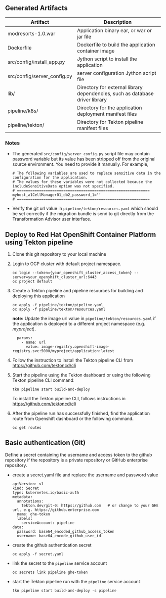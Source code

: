 ## Generated Artifacts
| Artifact | Description |
| --- | --- |
| modresorts-1.0.war | Application binary ear, or war or jar file |
| Dockerfile | Dockerfile to build the application container image |
| src/config/install_app.py | Jython script to install the application |
| src/config/server_config.py | server configuration Jython script file |  
| lib/ | Directory for external library dependencies, such as database driver library | 
| pipeline/k8s/ | Directory for the application deployment manifest files |
| pipeline/tekton/ | Directory for Tekton pipeline manifest files |

### Notes
- The generated `src/config/server_config.py` script file may contain password variable but its value has been stripped off from
the original source environment.  You need to provide it manually. For example, 

  ```
  # The following variables are used to replace sensitive data in the configuration for the application.
  # The values for these variables were not collected because the includeSensitiveData option was not specified.
  # ============================================================
  myhost_a1CellManager01_db2_password_1=''
  # ============================================================  
  ```
- Verify the git url value in `pipeline/tekton/resources.yaml` which should be set correctly if the migration bundle
  is send to git directly from the Transformation Advisor user interface. 

## Deploy to Red Hat OpenShift Container Platform using Tekton pipeline
1. Clone this git repository to your local machine
2. Login to OCP cluster with default project namespace.
   ```
   oc login --token={your_openshift_cluster_access_token} --server=your_openshift_cluster_url:6443
   oc project default
   ```
3. Create a Tekton pipeline and pipeline resources for building and deploying this application
   ```
   oc apply -f pipeline/tekton/pipeline.yaml
   oc apply -f pipeline/tekton/resources.yaml
   ```
   
   **note:** Update the image url value in `pipeline/tekton/resources.yaml` if the application is deployed to a 
   different project namespace (e.g. *myproject*).  
   ```
     params:
       - name: url
         value: image-registry.openshift-image-registry.svc:5000/myproject/application:latest
   ```
4. Follow the instruction to install the Tekton pipeline CLI from https://github.com/tektoncd/cli

5. Start the pipeline using the Tekton dashboard or using the following Tekton pipeline CLI command:
   ``` 
   tkn pipeline start build-and-deploy
   ```
   To install the Tekton pipeline CLI, follows instructions in https://github.com/tektoncd/cli

      
6. After the pipeline run has successfully finished, find the application 
   route from Openshift dashboard or the following command.
   ```
   oc get routes
   ```

## Basic authentication (Git)
Define a secret containing the username and access token to the github repository if the repository is a private repository or GitHub enterprise repository.

- create a secret.yaml file and replace the username and password value
  ```
  apiVersion: v1
  kind: Secret
  type: kubernetes.io/basic-auth
  metadata:
    annotations:
      tekton.dev/git-0: https://github.com   # or change to your GHE url, e.g. https://github.enterprise.com
    name: ghe-token
    labels:
      serviceAccount: pipeline
  data:
    password: base64_encoded_github_access_token
    username: base64_encode_github_user_id
  ```
- create the github authentication secret
  ```
  oc apply -f secret.yaml 
  ```
- link the secret to the `pipeline` service account
  ```
  oc secrets link pipeline ghe-token
  ```
- start the Tekton pipeline run with the `pipeline` service account
  ```
  tkn pipeline start build-and-deploy -s pipeline
  ```
